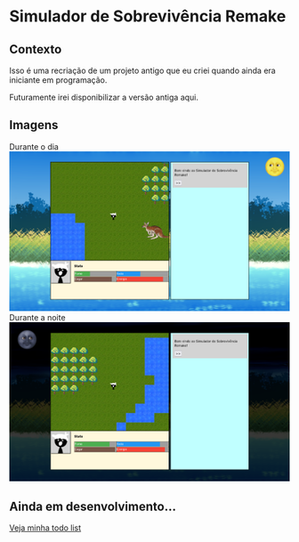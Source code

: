 # Simulador de Sobrevivência Remake

## Contexto
Isso é uma recriação de um projeto antigo que eu criei quando ainda era iniciante em programação.

Futuramente irei disponibilizar a versão antiga aqui.

## Imagens

Durante o dia
![demo1](demo.png)
Durante a noite
![demo2](demo2.png)

## Ainda em desenvolvimento...
[Veja minha todo list](todo.txt)
